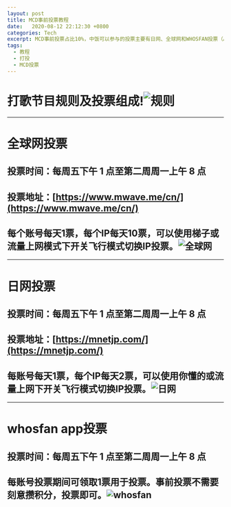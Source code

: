 ```yaml
---
layout: post
title: MCD事前投票教程
date:   2020-08-12 22:12:30 +0800
categories: Tech
excerpt: MCD事前投票占比10%，中饭可以参与的投票主要有日网、全球网和WHOSFAN投票（APP）
tags:
  - 教程
  - 打投
  - MCD投票
---
```

# 打歌节目规则及投票组成!![规则](./images/MCD.jpg)
---
# 全球网投票
## 投票时间：每周五下午 1 点至第二周周一上午 8 点 
## 投票地址：[https://www.mwave.me/cn/](https://www.mwave.me/cn/)
## 每个账号每天1票，每个IP每天10票，可以使用梯子或流量上网模式下开关飞行模式切换IP投票。![全球网](./images/全球网.jpg)
---

# 日网投票
##  投票时间：每周五下午 1 点至第二周周一上午 8 点
##  投票地址：[https://mnetjp.com/](https://mnetjp.com/)
##  每账号每天1票，每个IP每天2票，可以使用你懂的或流量上网下开关飞行模式切换IP投票。![日网](./images/mcd日网.jpg)
---
# whosfan app投票
## 投票时间：每周五下午 1 点至第二周周一上午 8 点
## 每账号投票期间可领取1票用于投票。事前投票不需要刻意攒积分，投票即可。![whosfan](./images/whosfan.jpg)

